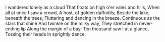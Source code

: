 I wandered lonely as a cloud
That floats on high o'er vales and hills,
When all at once I saw a crowd,
A host, of golden daffodils;
Beside the lake, beneath the trees,
Fluttering and dancing in the breeze.
Continuous as the stars that shine
And twinkle on the milky way,
They stretched in never-ending lip
Along the margin of a bay:
Ten thousand saw I at a glance,
Tossing their heads in sprightly dance.
